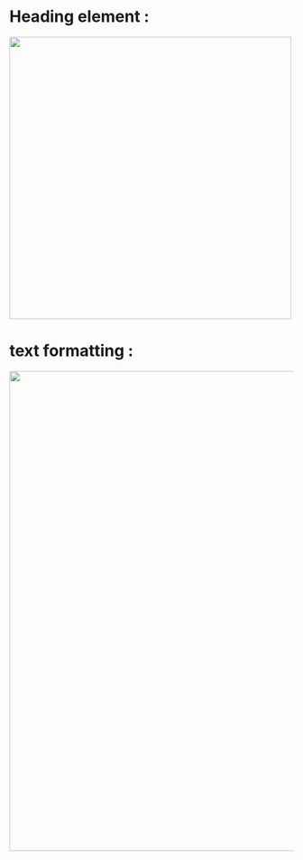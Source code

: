 # Heading element :
<img src=https://user-images.githubusercontent.com/63545175/153229080-121980c5-7bc6-43e3-835f-7d383c84ab7d.png width=500>

<br/>

# text formatting :
<img src=https://user-images.githubusercontent.com/63545175/153231999-cde0c358-51f0-4123-9b48-c0368093c9e3.png width=850>

<br/>


